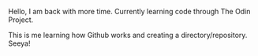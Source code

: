 Hello, I am back with more time. Currently learning code through The Odin Project. 

This is me learning how Github works and creating a directory/repository. Seeya!